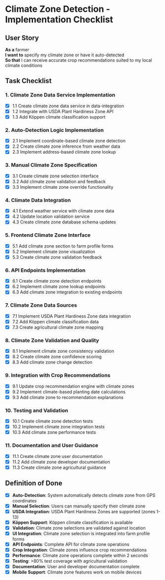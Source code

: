 # Climate Zone Detection - Implementation Checklist

## User Story
**As a** farmer  
**I want to** specify my climate zone or have it auto-detected  
**So that** I can receive accurate crop recommendations suited to my local climate conditions

## Task Checklist

### 1. Climate Zone Data Service Implementation
- [x] 1.1 Create climate zone data service in data-integration
- [x] 1.2 Integrate with USDA Plant Hardiness Zone API
- [x] 1.3 Add Köppen climate classification support

### 2. Auto-Detection Logic Implementation
- [x] 2.1 Implement coordinate-based climate zone detection
- [x] 2.2 Create climate zone inference from weather data
- [x] 2.3 Implement address-based climate zone lookup

### 3. Manual Climate Zone Specification
- [x] 3.1 Create climate zone selection interface
- [x] 3.2 Add climate zone validation and feedback
- [x] 3.3 Implement climate zone override functionality

### 4. Climate Data Integration
- [x] 4.1 Extend weather service with climate zone data
- [x] 4.2 Update location validation service
- [x] 4.3 Create climate zone database schema updates

### 5. Frontend Climate Zone Interface
- [x] 5.1 Add climate zone section to farm profile forms
- [x] 5.2 Implement climate zone visualization
- [x] 5.3 Create climate zone validation feedback

### 6. API Endpoints Implementation
- [x] 6.1 Create climate zone detection endpoints
- [x] 6.2 Implement climate zone lookup endpoints
- [x] 6.3 Add climate zone integration to existing endpoints

### 7. Climate Zone Data Sources
- [x] 7.1 Implement USDA Plant Hardiness Zone data integration
- [x] 7.2 Add Köppen climate classification data
- [x] 7.3 Create agricultural climate zone mapping

### 8. Climate Zone Validation and Quality
- [x] 8.1 Implement climate zone consistency validation
- [x] 8.2 Create climate zone confidence scoring
- [x] 8.3 Add climate zone change detection

### 9. Integration with Crop Recommendations
- [x] 9.1 Update crop recommendation engine with climate zones
- [x] 9.2 Implement climate-based planting date calculations
- [x] 9.3 Add climate zone to recommendation explanations

### 10. Testing and Validation
- [x] 10.1 Create climate zone detection tests
- [x] 10.2 Implement climate zone integration tests
- [x] 10.3 Add climate zone performance tests

### 11. Documentation and User Guidance
- [x] 11.1 Create climate zone user documentation
- [x] 11.2 Add climate zone developer documentation
- [x] 11.3 Create climate zone agricultural guidance

## Definition of Done
- [x] **Auto-Detection**: System automatically detects climate zone from GPS coordinates
- [x] **Manual Selection**: Users can manually specify their climate zone
- [x] **USDA Integration**: USDA Plant Hardiness Zones are supported (zones 1-13)
- [x] **Köppen Support**: Köppen climate classification is available
- [x] **Validation**: Climate zone selections are validated against location
- [x] **UI Integration**: Climate zone selection is integrated into farm profile forms
- [x] **API Endpoints**: Complete API for climate zone operations
- [x] **Crop Integration**: Climate zones influence crop recommendations
- [x] **Performance**: Climate zone operations complete within 2 seconds
- [x] **Testing**: >80% test coverage with agricultural validation
- [x] **Documentation**: User and developer documentation complete
- [x] **Mobile Support**: Climate zone features work on mobile devices
